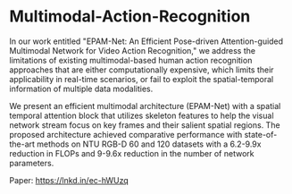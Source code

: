 # Multimodal-Action-Recognition
In our work entitled "EPAM-Net: An Efficient Pose-driven Attention-guided Multimodal Network for Video Action Recognition," we address the limitations of existing multimodal-based human action recognition approaches that are either computationally expensive, which limits their applicability in real-time scenarios, or fail to exploit the spatial-temporal information of multiple data modalities. 

We present an efficient multimodal architecture (EPAM-Net) with a spatial temporal attention block that utilizes skeleton features to help the visual network stream focus on key frames and their salient spatial regions. The proposed architecture achieved comparative performance with state-of-the-art methods on NTU RGB-D 60 and 120 datasets with a 6.2-9.9x reduction in FLOPs and 9-9.6x reduction in the number of network parameters.
 
Paper: https://lnkd.in/ec-hWUzq
